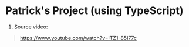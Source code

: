 # Patrick's Project (using TypeScript)

1. Source video:

> https://www.youtube.com/watch?v=iTZ1-85I77c
